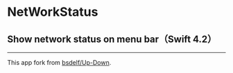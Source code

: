 # NetWorkStatus
## Show network status on menu bar（Swift 4.2）
-----
This app fork from [bsdelf/Up-Down](https://github.com/bsdelf/Up-Down).
